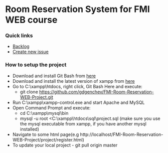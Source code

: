 # Room Reservation System for FMI WEB course
### Quick links
- [Backlog](https://github.com/gdgenchev/FMI-Room-Reservation-WEB-Project/projects/1)
- [Create new issue](https://github.com/gdgenchev/FMI-Room-Reservation-WEB-Project/issues/new)

### How to setup the project
 - Download and install Git Bash from [here](https://git-scm.com/downloads)
 - Download and install the latest version of xampp from [here](https://www.apachefriends.org/download.html)
 - Go to C:\xampp\htdocs, right click, Git Bash Here and execute:
     - git clone https://github.com/gdgenchev/FMI-Room-Reservation-WEB-Project.git
 - Run C:\xampp\xampp-control.exe and start Apache and MySQL
 - Open Command Prompt and execute:
     - cd C:\xampp\mysql\bin
     - mysql -u root <C:\xampp\htdocs\sql\project.sql (make sure you use the mysql executable from xampp, if you have another mysql installed)
 - Navigate to some html page(e.g http://localhost/FMI-Room-Reservation-WEB-Project/project/register.html)
 - To update your local project - git pull origin master

